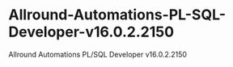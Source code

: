 # Allround-Automations-PL-SQL-Developer-v16.0.2.2150
Allround Automations PL/SQL Developer v16.0.2.2150
